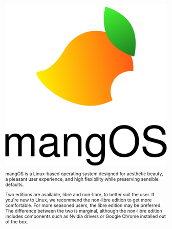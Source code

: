 ![mangOS Logo](assets/logos/mangOS_title_1024.png)

mangOS is a Linux-based operating system designed for aesthetic beauty, a pleasant user experience, and high flexibility while preserving sensible defaults.

Two editions are available, libre and non-libre, to better suit the user. If you're new to Linux, we recommend the non-libre edition to get more comfortable. For more seasoned users, the libre edition may be preferred. The difference between the two is marginal, although the non-libre edition includes components such as Nvidia drivers or Google Chrome installed out of the box.
